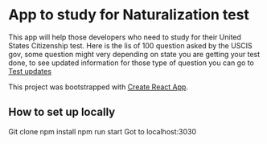 # App to study for Naturalization test

This app will help those developers who need to study for their United States Citizenship test. Here is the lis of 100 question asked by the USCIS gov, some question might very depending on state you are getting your test done, to see updated information for those type of question you can go to [Test updates](uscis.gov/citizenship/testupdates)

This project was bootstrapped with [Create React App](https://github.com/facebook/create-react-app).

## How to set up locally

Git clone
npm install
npm run start
Got to localhost:3030
